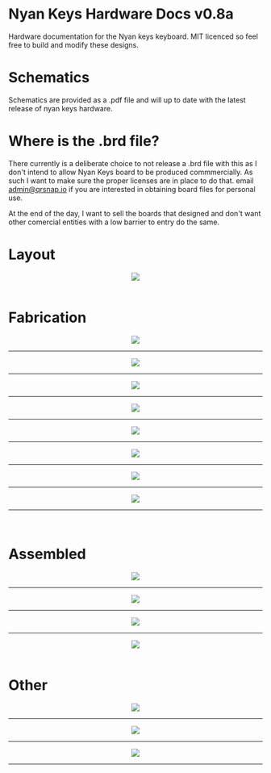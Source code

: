 # Nyan Keys Hardware Docs v0.8a
Hardware documentation for the Nyan keys keyboard. MIT licenced so feel free to build and modify these designs.

# Schematics
Schematics are provided as a .pdf file and will up to date with the latest release of nyan keys hardware.

# Where is the .brd file?
There currently is a deliberate choice to not release a .brd file with this as I don't intend to allow Nyan Keys board to be produced
commmercially. As such I want to make sure the proper licenses are in place to do that. email admin@qrsnap.io if you are interested in
obtaining board files for personal use.

At the end of the day, I want to sell the boards that designed and don't want other comercial entities with a low barrier to entry
do the same.

# Layout
<div align="center">
 <img src="pcb_images/nyan_keys_pcb_080a.png">
</div>

<br>

# Fabrication
<div align="center">
 <img src="assets/pcb_0.jpg">
 <hr>
 <img src="assets/pcb_1.jpg">
 <hr>
 <img src="assets/pcb_2.jpg">
 <hr>
 <img src="assets/pcb_3.jpg">
 <hr>
 <img src="assets/pcb_4.jpg">
 <hr>
 <img src="assets/pcb_5.jpg">
 <hr>
 <img src="assets/pcb_6.jpg">
 <hr>
 <img src="assets/pcb_7.jpg">
 <hr>
</div>

<br>

# Assembled
<div align="center">
 <img src="assets/assembled_0.jpg">
 <hr>
 <img src="assets/assembled_1.jpg">
  <hr>
 <img src="assets/assembled_2.jpg">
  <hr>
 <img src="assets/assembled_3.jpg">
</div>

<br>

# Other
<div align="center">
 <img src="assets/other_0.jpg">
 <hr>
 <img src="assets/other_1.jpg">
 <hr>
 <img src="assets/other_2.jpg">
 <hr>
</div>
